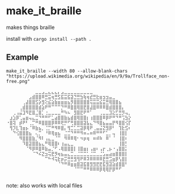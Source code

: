 # make_it_braille
makes things braille

install with `cargo install --path .`

## Example

`make_it_braille --width 80 --allow-blank-chars "https://upload.wikimedia.org/wikipedia/en/9/9a/Trollface_non-free.png"`

```
⠀⠀⠀⠀⠀⠀⠀⠀⠀⣀⣀⣠⣀⣄⣄⣄⡄⣠⣀⣀⣀⣀⣀⣀⣀⣀⣀⠀⠀⠀⠀⠀⠀⠀⠀⠀⠀⠀⠀⠀
⠀⠀⠀⠀⠀⠀⠀⣠⣾⣿⣿⠿⣛⣭⢶⣛⣫⣯⣭⣯⣽⣙⣛⣳⢷⢶⣞⣛⣗⣶⣲⣲⣤⣀⠀⠀⠀⠀⠀⠀
⠀⠀⠀⠀⠀⢀⣼⣿⣿⣫⡵⣻⢕⣮⣵⣷⣶⣶⣶⣦⡻⣿⣿⣿⣿⣿⢭⣭⣭⣮⣭⣛⢿⣿⣿⣦⠀⠀⠀⠀
⠀⠀⠀⠀⢀⣾⣿⣿⣿⣿⣾⣵⠟⠛⠉⠉⠉⡙⠛⠿⣿⣿⢿⣿⣟⣿⣼⣿⠿⠿⠿⣿⣾⣿⣿⣿⡄⠀⠀⠀
⠀⠀⢀⢠⣬⣹⠻⣟⣿⣈⣿⡁⢐⣀⣀⣀⣀⠛⠳⠦⠀⣻⣿⣟⠟⠛⠁⠀⠀⢀⣀⣀⣹⣕⣋⣛⡻⢤⡀⠀
⠀⣰⣱⡿⢁⣤⣶⢤⣄⣉⠙⠛⠛⠋⣁⣴⣿⣿⣷⣦⣾⣿⢿⣿⣿⡆⢰⣿⣿⣿⠿⡿⠟⠛⠙⠛⢩⣳⡕⠀
⠐⣿⢽⠀⡾⠟⠃⢀⡉⠛⠿⣿⣿⣿⡿⠿⠿⢟⡛⠋⢛⣿⣿⣿⣽⣧⣄⠙⠻⣿⣦⣤⣤⡟⠻⣿⣿⢪⡏⠀
⠀⢻⡹⣇⢹⣶⡦⠈⠿⣷⣦⡀⢈⡉⠛⠻⠿⣿⡄⢻⣉⣁⣉⣽⡿⢿⠟⢀⣤⣬⣝⣻⡿⠃⠀⢹⣗⣫⠆⠀
⠀⠀⠙⢪⣿⣿⣿⣦⠀⢄⡉⠀⠘⠿⢿⣶⣦⠀⣈⣉⠙⠛⠛⠻⠶⠤⠶⠿⠛⠛⠋⣁⡀⢤⠀⢸⣿⡇⠀⠀
⠀⠀⠀⠀⠻⣿⣿⣿⣷⡈⠻⠇⢠⣄⣀⠈⠉⠀⠻⠿⠿⢿⠂⠲⡶⢶⠀⠶⠾⠷⠀⠿⠁⠈⠀⢸⣿⠆⠀⠀
⠀⠀⠀⠀⠀⠹⣿⣽⣿⣿⣦⣄⠛⢿⣿⣿⠆⢰⣤⣄⣀⠀⠀⠀⠀⠀⠀⠀⠀⠀⠀⠀⠀⠀⠀⢸⣿⡃⠀⠀
⠀⠀⠀⠀⠀⠀⠈⠻⡿⠿⣿⠿⣷⣤⡈⠋⠠⢿⣿⣿⣿⡇⢸⣿⣶⡆⢠⣶⠆⢠⡖⢀⡦⠐⢠⣿⣿⡅⠀⠀
⠀⠀⠀⠀⠀⠀⠀⠀⠈⠙⠮⣝⣲⢭⣟⡻⢶⣦⣤⣄⣉⣀⣈⣉⣉⣁⣈⣉⣀⣈⣡⣤⣴⣶⣿⣿⣿⡇⠀⠀
⠀⠀⠀⠀⠀⠀⠀⠀⠀⠀⠀⠀⠉⠓⠺⢭⣗⡶⡭⣛⣛⣻⢻⠟⠿⠽⠿⠿⠿⠿⣟⣛⣩⣶⡿⢣⣿⡇⠀⠀
⠀⠀⠀⠀⠀⠀⠀⠀⠀⠀⠀⠀⠀⠀⠀⠀⠈⠙⠛⠿⣶⣶⣿⣽⣯⣿⣻⣻⣟⣟⣯⣻⣽⣵⣾⣿⣿⠃⠀⠀
⠀⠀⠀⠀⠀⠀⠀⠀⠀⠀⠀⠀⠀⠀⠀⠀⠀⠀⠀⠀⠀⠈⠉⠉⠛⠛⠿⠿⠿⡿⢿⢿⡟⡿⠛⠋⠀⠀⠀⠀
⠀⠀⠀⠀⠀⠀⠀⠀⠀⠀⠀⠀⠀⠀⠀⠀⠀⠀⠀⠀⠀⠀⠀⠀⠀⠀⠀⠀⠀⠀⠀⠀⠀⠀⠀⠀⠀⠀⠀⠀
```
note: also works with local files
